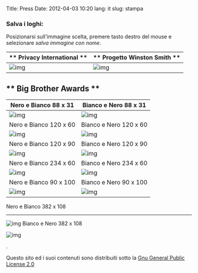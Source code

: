 Title: Press
Date: 2012-04-03 10:20
lang: it
slug: stampa

###  Salva i loghi: 

Posizionarsi sull'immagine scelta, premere tasto destro del mouse e
selezionare _salva immagine con nome_.


** Privacy International ** | ** Progetto Winston Smith **
---|---
![img](img/logo_sm.gif) |  ![img](img/pws-logo.png)

** Big Brother Awards **
---

Nero e Bianco 88 x 31  |  Bianco e Nero 88 x 31
---|---
![img](img/88x31_b_on_w.gif) |  ![img](img/88x31_w_on_b.gif)
Nero e Bianco 120 x 60  |  Bianco e Nero 120 x 60
![img](img/120x60_b_on_w.gif) |  ![img](img/120x60_w_on_b.gif)
Nero e Bianco 120 x 90  |  Bianco e Nero 120 x 90
![img](img/120x90_b_on_w.gif) |  ![img](img/120x90_w_on_b.gif)
Nero e Bianco 234 x 60  |  Bianco e Nero 234 x 60
![img](img/234x60_b_on_w.gif) |  ![img](img/234x60_w_on_b.gif)
Nero e Bianco 90 x 100  |  Bianco e Nero 90 x 100
![img](img/bb_logo.gif) |  ![img](img/bb_logo_neg.gif)

Nero e Bianco 382 x 108

---
![img](img/bb_logo_breit.gif)
Bianco e Nero 382 x 108

![img](img/bb_logo_breit_neg.gif)

.

Questo sito ed i suoi contenuti sono distribuiti sotto la [Gnu General Public License 2.0](http://www.gnu.org/licenses/gpl.html)
